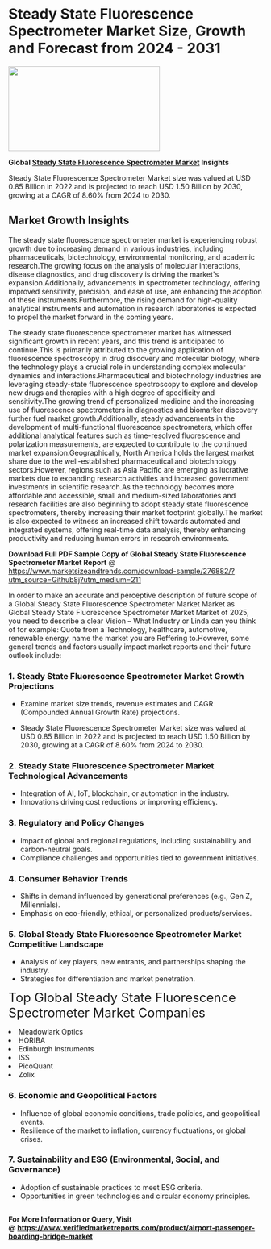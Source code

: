 <H1>Steady State Fluorescence Spectrometer Market Size, Growth and Forecast from 2024 - 2031</H1><img class="aligncenter size-medium wp-image-584254" src="https://thirdeyenews.in/wp-content/uploads/2024/09/Global-Market-Research-300x168.jpeg" alt="" width="300" height="168" /><p><strong>Global&nbsp;<a href="https://www.marketsizeandtrends.com/download-sample/276882/?utm_source=Github8j?utm_medium=211">Steady State Fluorescence Spectrometer Market</a> Insights</strong></p><p>Steady State Fluorescence Spectrometer Market size was valued at USD 0.85 Billion in 2022 and is projected to reach USD 1.50 Billion by 2030, growing at a CAGR of 8.60% from 2024 to 2030.</p><p><h2>Market Growth Insights</h2> <p>The steady state fluorescence spectrometer market is experiencing robust growth due to increasing demand in various industries, including pharmaceuticals, biotechnology, environmental monitoring, and academic research.The growing focus on the analysis of molecular interactions, disease diagnostics, and drug discovery is driving the market's expansion.Additionally, advancements in spectrometer technology, offering improved sensitivity, precision, and ease of use, are enhancing the adoption of these instruments.Furthermore, the rising demand for high-quality analytical instruments and automation in research laboratories is expected to propel the market forward in the coming years.</p> <p>The steady state fluorescence spectrometer market has witnessed significant growth in recent years, and this trend is anticipated to continue.This is primarily attributed to the growing application of fluorescence spectroscopy in drug discovery and molecular biology, where the technology plays a crucial role in understanding complex molecular dynamics and interactions.Pharmaceutical and biotechnology industries are leveraging steady-state fluorescence spectroscopy to explore and develop new drugs and therapies with a high degree of specificity and sensitivity.The growing trend of personalized medicine and the increasing use of fluorescence spectrometers in diagnostics and biomarker discovery further fuel market growth.Additionally, steady advancements in the development of multi-functional fluorescence spectrometers, which offer additional analytical features such as time-resolved fluorescence and polarization measurements, are expected to contribute to the continued market expansion.Geographically, North America holds the largest market share due to the well-established pharmaceutical and biotechnology sectors.However, regions such as Asia Pacific are emerging as lucrative markets due to expanding research activities and increased government investments in scientific research.As the technology becomes more affordable and accessible, small and medium-sized laboratories and research facilities are also beginning to adopt steady state fluorescence spectrometers, thereby increasing their market footprint globally.The market is also expected to witness an increased shift towards automated and integrated systems, offering real-time data analysis, thereby enhancing productivity and reducing human errors in research environments.</p> <p><span class=""><strong>Download Full PDF Sample Copy of Global Steady State Fluorescence Spectrometer Market Report</strong> @ <a href="https://www.marketsizeandtrends.com/download-sample/276882/?utm_source=Github8j?utm_medium=211" target="_blank">https://www.marketsizeandtrends.com/download-sample/276882/?utm_source=Github8j?utm_medium=211</a></span></p><p>In order to make an accurate and perceptive description of future scope of a Global&nbsp;Steady State Fluorescence Spectrometer Market Market as Global&nbsp;Steady State Fluorescence Spectrometer Market Market of 2025, you need to describe a clear Vision &ndash; What Industry or Linda can you think of for example: Quote from a Technology, healthcare, automotive, renewable energy, name the market you are Reffering to.However, some general trends and factors usually impact market reports and their future outlook include:</p><h3>1.&nbsp;<strong>Steady State Fluorescence Spectrometer Market Growth Projections</strong></h3><ul><li>Examine market size trends, revenue estimates and CAGR (Compounded Annual Growth Rate) projections.</li><li><p>Steady State Fluorescence Spectrometer Market size was valued at USD 0.85 Billion in 2022 and is projected to reach USD 1.50 Billion by 2030, growing at a CAGR of 8.60% from 2024 to 2030.</p></li></ul><h3>2.&nbsp;<strong>Steady State Fluorescence Spectrometer Market Technological Advancements</strong></h3><ul><li>Integration of AI, IoT, blockchain, or automation in the industry.</li><li>Innovations driving cost reductions or improving efficiency.</li></ul><h3>3.&nbsp;<strong>Regulatory and Policy Changes</strong></h3><ul><li>Impact of global and regional regulations, including sustainability and carbon-neutral goals.</li><li>Compliance challenges and opportunities tied to government initiatives.</li></ul><h3>4.&nbsp;<strong>Consumer Behavior Trends</strong></h3><ul><li>Shifts in demand influenced by generational preferences (e.g., Gen Z, Millennials).</li><li>Emphasis on eco-friendly, ethical, or personalized products/services.</li></ul><h3>5.&nbsp;<strong>Global Steady State Fluorescence Spectrometer Market Competitive Landscape</strong></h3><ul><li>Analysis of key players, new entrants, and partnerships shaping the industry.</li><li>Strategies for differentiation and market penetration.</li></ul><p data-pm-slice="1 1 []"><span style="color: inherit; font-family: inherit; font-size: 25px;">Top Global Steady State Fluorescence Spectrometer Market Companies</span></p><div class="" data-test-id=""><p><li>Meadowlark Optics</li><li> HORIBA</li><li> Edinburgh Instruments</li><li> ISS</li><li> PicoQuant</li><li> Zolix</li></p></div><h3>6.&nbsp;<strong>Economic and Geopolitical Factors</strong></h3><ul><li>Influence of global economic conditions, trade policies, and geopolitical events.</li><li>Resilience of the market to inflation, currency fluctuations, or global crises.</li></ul><h3>7.&nbsp;<strong>Sustainability and ESG (Environmental, Social, and Governance)</strong></h3><ul><li>Adoption of sustainable practices to meet ESG criteria.</li><li>Opportunities in green technologies and circular economy principles.</li></ul><h2><strong style="font-size: 14px;">For More Information or Query, Visit @&nbsp;</strong><a style="background-color: #ffffff; font-size: 14px;" href="https://www.marketsizeandtrends.com/report/steady-state-fluorescence-spectrometer-market/" target="_blank">https://www.verifiedmarketreports.com/product/airport-passenger-boarding-bridge-market</a></h2>